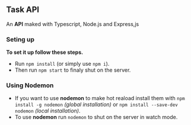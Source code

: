## Task API
An **API** maked with Typescript, Node.js and Express,js
### Seting up
**To set it up follow these steps.**
- Run ```npm install``` (or simply use ```npm i```).
- Then run ```npm start``` to finaly shut on the server.
### Using Nodemon
- If you want to use **nodemon** to make hot reaload install them with ```npm install -g nodemon``` _(global installation)_ or ```npm install --save-dev nodemon``` _(local installation)_.
- To use **nodemon** run ```nodemon``` to shut on the server in watch mode.
